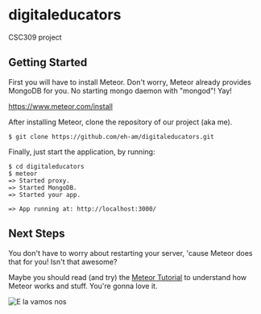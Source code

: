 # digitaleducators
CSC309 project


## Getting Started
First you will have to install Meteor. Don't worry, Meteor already provides MongoDB
for you. No starting mongo daemon with "mongod"! Yay!

https://www.meteor.com/install


After installing Meteor, clone the repository of our project (aka me).

```
$ git clone https://github.com/eh-am/digitaleducators.git
```

Finally, just start the application, by running:
```
$ cd digitaleducators
$ meteor
=> Started proxy.
=> Started MongoDB.
=> Started your app.

=> App running at: http://localhost:3000/
```

## Next Steps

You don't have to worry about restarting your server, 'cause Meteor does that for you!
Isn't that awesome? 

Maybe you should read (and try) the [Meteor Tutorial](https://www.meteor.com/tutorials/blaze/creating-an-app) to understand how Meteor works and stuff. You're gonna love it.

![E la vamos nos](https://i.ytimg.com/vi/3N0nIj4kSAw/hqdefault.jpg)